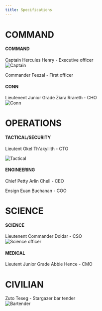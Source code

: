 ```yaml
---
title: Specifications
---
```


# COMMAND
#### COMMAND
Captain Hercules Henry - Executive officer
<br />
![Captain](/assets/images/Captain_Henry.jpg)

Commander Feezal - First officer

#### CONN
Lieutenent Junior Grade Ziara Rrareth - CHO
<br />
![Conn](/assets/images/Ziara.png)

# OPERATIONS
#### TACTICAL/SECURITY
Lieutent Okel Th'akyllith - CTO
<br />

![Tactical](/assets/images/Okel.jpg)


#### ENGINEERING

Chief Petty Arlin Chell - CEO

Ensign Euan Buchanan - COO

# SCIENCE
#### SCIENCE
Lieutenent Commander Doldar - CSO
<br />
![Science officer](/assets/images/Doldar.png)

#### MEDICAL
Lieutent Junior Grade Abbie Hence - CMO

# CIVILIAN
Zuto Teseg - Stargazer bar tender
<br /> 
![Bartender](/assets/images/Zuto_Teseg.png)

